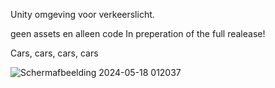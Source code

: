 Unity omgeving voor verkeerslicht.

geen assets en alleen code
In preperation of the full realease!

Cars, cars, cars, cars




![Schermafbeelding 2024-05-18 012037](https://github.com/Kruispunt/8Simulations/assets/102025160/a3d13ff4-160f-4fb6-8136-bda9f42090ac)
